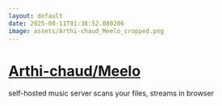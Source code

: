 ```yaml
---
layout: default
date: 2025-08-11T01:38:52.080206
image: assets/Arthi-chaud_Meelo_cropped.png
---
```


# [Arthi-chaud/Meelo](https://github.com/Arthi-chaud/Meelo)

self-hosted music server scans your files, streams in browser
